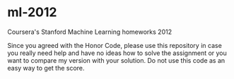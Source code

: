 ml-2012
=======

Coursera's Stanford Machine Learning homeworks 2012

Since you agreed with the Honor Code, please
use this repository in case you really need help
and have no ideas how to solve the assignment
or you want to compare my version with your solution.
Do not use this code as an easy way to get the score.
